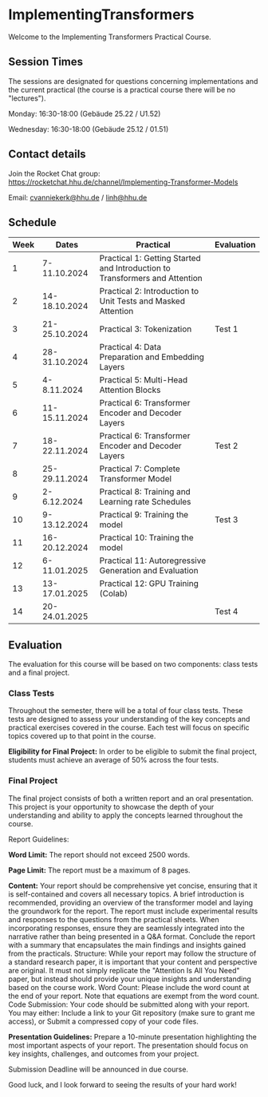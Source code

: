 # ImplementingTransformers

Welcome to the Implementing Transformers Practical Course.

## Session Times

The sessions are designated for questions concerning implementations and the current practical (the course is a practical course there will be no "lectures").

Monday: 16:30-18:00 (Gebäude 25.22 / U1.52)

Wednesday: 16:30-18:00 (Gebäude 25.12 / 01.51)

## Contact details

Join the Rocket Chat group: https://rocketchat.hhu.de/channel/Implementing-Transformer-Models

Email: cvanniekerk@hhu.de / linh@hhu.de

## Schedule

| Week | Dates         | Practical                                              | Evaluation                                     |
|------|---------------|--------------------------------------------------------|------------------------------------------------|
| 1    | 7-11.10.2024  | Practical 1: Getting Started and Introduction to Transformers and Attention |                                                |
| 2    | 14-18.10.2024 | Practical 2: Introduction to Unit Tests and Masked Attention |                                                |
| 3    | 21-25.10.2024 | Practical 3: Tokenization                               | Test 1 |
| 4    | 28-31.10.2024 | Practical 4: Data Preparation and Embedding Layers      |                                                |
| 5    | 4-8.11.2024   | Practical 5: Multi-Head Attention Blocks                |                                                |
| 6    | 11-15.11.2024 | Practical 6: Transformer Encoder and Decoder Layers     |             |
| 7    | 18-22.11.2024 | Practical 6: Transformer Encoder and Decoder Layers     | Test 2   |
| 8    | 25-29.11.2024 | Practical 7: Complete Transformer Model                 |                                                |
| 9    | 2-6.12.2024   | Practical 8: Training and Learning rate Schedules       |                                                |
| 10   | 9-13.12.2024  | Practical 9: Training the model                        | Test 3      |
| 11   | 16-20.12.2024 | Practical 10: Training the model                       |                                                |
| 12   | 6-11.01.2025  | Practical 11: Autoregressive Generation and Evaluation |                                                |
| 13   | 13-17.01.2025 | Practical 12: GPU Training (Colab)                     |                                                |
| 14   | 20-24.01.2025 |                                                        | Test 4          |

## Evaluation

The evaluation for this course will be based on two components: class tests and a final project.

### Class Tests

Throughout the semester, there will be a total of four class tests. These tests are designed to assess your understanding of the key concepts and practical exercises covered in the course. Each test will focus on specific topics covered up to that point in the course.

**Eligibility for Final Project:** In order to be eligible to submit the final project, students must achieve an average of 50% across the four tests.

### Final Project

The final project consists of both a written report and an oral presentation. This project is your opportunity to showcase the depth of your understanding and ability to apply the concepts learned throughout the course.

Report Guidelines:

**Word Limit:** The report should not exceed 2500 words.

**Page Limit:** The report must be a maximum of 8 pages.

**Content:**
Your report should be comprehensive yet concise, ensuring that it is self-contained and covers all necessary topics.
A brief introduction is recommended, providing an overview of the transformer model and laying the groundwork for the report.
The report must include experimental results and responses to the questions from the practical sheets. When incorporating responses, ensure they are seamlessly integrated into the narrative rather than being presented in a Q&A format.
Conclude the report with a summary that encapsulates the main findings and insights gained from the practicals.
Structure: While your report may follow the structure of a standard research paper, it is important that your content and perspective are original. It must not simply replicate the "Attention Is All You Need" paper, but instead should provide your unique insights and understanding based on the course work.
Word Count: Please include the word count at the end of your report. Note that equations are exempt from the word count.
Code Submission: Your code should be submitted along with your report. You may either:
Include a link to your Git repository (make sure to grant me access), or
Submit a compressed copy of your code files.

**Presentation Guidelines:**
Prepare a 10-minute presentation highlighting the most important aspects of your report.
The presentation should focus on key insights, challenges, and outcomes from your project.

Submission Deadline will be announced in due course.

Good luck, and I look forward to seeing the results of your hard work!

